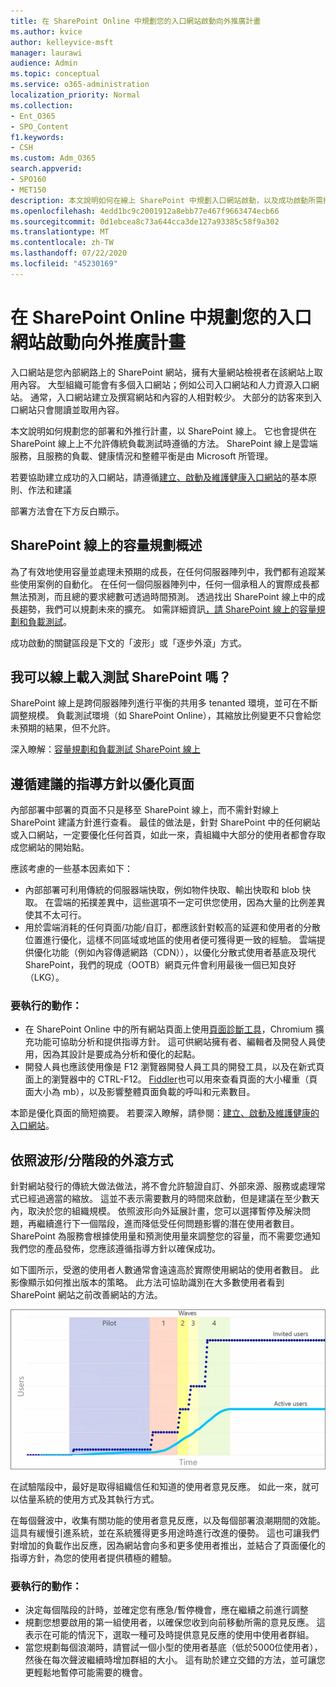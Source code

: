 ```yaml
---
title: 在 SharePoint Online 中規劃您的入口網站啟動向外推廣計畫
ms.author: kvice
author: kelleyvice-msft
manager: laurawi
audience: Admin
ms.topic: conceptual
ms.service: o365-administration
localization_priority: Normal
ms.collection:
- Ent_O365
- SPO_Content
f1.keywords:
- CSH
ms.custom: Adm_O365
search.appverid:
- SPO160
- MET150
description: 本文說明如何在線上 SharePoint 中規劃入口網站啟動，以及成功啟動所需採取的步驟。
ms.openlocfilehash: 4edd1bc9c2001912a8ebb77e467f9663474ecb66
ms.sourcegitcommit: 0d1ebcea8c73a644cca3de127a93385c58f9a302
ms.translationtype: MT
ms.contentlocale: zh-TW
ms.lasthandoff: 07/22/2020
ms.locfileid: "45230169"
---
```

# <a name="planning-your-portal-launch-roll-out-plan-in-sharepoint-online"></a>在 SharePoint Online 中規劃您的入口網站啟動向外推廣計畫

入口網站是您內部網路上的 SharePoint 網站，擁有大量網站檢視者在該網站上取用內容。 大型組織可能會有多個入口網站；例如公司入口網站和人力資源入口網站。 通常，入口網站建立及撰寫網站和內容的人相對較少。 大部分的訪客來到入口網站只會閱讀並取用內容。

本文說明如何規劃您的部署和外推行計畫，以 SharePoint 線上。 它也會提供在 SharePoint 線上上不允許傳統負載測試時遵循的方法。 SharePoint 線上是雲端服務，且服務的負載、健康情況和整體平衡是由 Microsoft 所管理。

若要協助建立成功的入口網站，請遵循[建立、啟動及維護健康入口網站](https://go.microsoft.com/fwlink/?linkid=2105838)的基本原則、作法和建議 

部署方法會在下方反白顯示。

## <a name="overview-of-capacity-planning-in-sharepoint-online"></a>SharePoint 線上的容量規劃概述
為了有效地使用容量並處理未預期的成長，在任何伺服器陣列中，我們都有追蹤某些使用案例的自動化。 在任何一個伺服器陣列中，任何一個承租人的實際成長都無法預測，而且總的要求總數可透過時間預測。 透過找出 SharePoint 線上中的成長趨勢，我們可以規劃未來的擴充。 如需詳細資訊[，請 SharePoint 線上的容量規劃和負載測試](capacity-planning-and-load-testing-sharepoint-online.md)。

成功啟動的關鍵區段是下文的「波形」或「逐步外滾」方式。 

## <a name="can-i-load-test-sharepoint-online"></a>我可以線上載入測試 SharePoint 嗎？
SharePoint 線上是跨伺服器陣列進行平衡的共用多 tenanted 環境，並可在不斷調整規模。 負載測試環境（如 SharePoint Online），其縮放比例變更不只會給您未預期的結果，但不允許。 

深入瞭解：[容量規劃和負載測試 SharePoint 線上](capacity-planning-and-load-testing-sharepoint-online.md)

## <a name="optimize-pages-by-following-recommended-guidelines"></a>遵循建議的指導方針以優化頁面
內部部署中部署的頁面不只是移至 SharePoint 線上，而不需針對線上 SharePoint 建議方針進行查看。 最佳的做法是，針對 SharePoint 中的任何網站或入口網站，一定要優化任何首頁，如此一來，貴組織中大部分的使用者都會存取成您網站的開始點。

應該考慮的一些基本因素如下：
- 內部部署可利用傳統的伺服器端快取，例如物件快取、輸出快取和 blob 快取。 在雲端的拓撲差異中，這些選項不一定可供您使用，因為大量的比例差異使其不太可行。
- 用於雲端消耗的任何頁面/功能/自訂，都應該針對較高的延遲和使用者的分散位置進行優化，這樣不同區域或地區的使用者便可獲得更一致的經驗。 雲端提供優化功能（例如內容傳遞網路（CDN）），以優化分散式使用者基底及現代 SharePoint，我們的現成（OOTB）網頁元件會利用最後一個已知良好（LKG）。

### <a name="what-to-do"></a>要執行的動作：
 - 在 SharePoint Online 中的所有網站頁面上使用[頁面診斷工具](https://aka.ms/perftool)，Chromium 擴充功能可協助分析和提供指導方針。 這可供網站擁有者、編輯者及開發人員使用，因為其設計是要成為分析和優化的起點。
 - 開發人員也應該使用像是 F12 瀏覽器開發人員工具的開發工具，以及在新式頁面上的瀏覽器中的 CTRL-F12。 [Fiddler](https://www.telerik.com/download/fiddler)也可以用來查看頁面的大小權重（頁面大小為 mb），以及影響整體頁面負載的呼叫和元素數目。 

本節是優化頁面的簡短摘要。  若要深入瞭解，請參閱：[建立、啟動及維護健康的入口網站](https://go.microsoft.com/fwlink/?linkid=2105838)。

## <a name="follow-a-wave--phased-roll-out-approach"></a>依照波形/分階段的外滾方式
針對網站發行的傳統大做法做法，將不會允許驗證自訂、外部來源、服務或處理常式已經過適當的縮放。 這並不表示需要數月的時間來啟動，但是建議在至少數天內，取決於您的組織規模。 依照波形向外延展計畫，您可以選擇暫停及解決問題，再繼續進行下一個階段，進而降低受任何問題影響的潛在使用者數目。 SharePoint 為服務會根據使用量和預測使用量來調整您的容量，而不需要您通知我們您的產品發佈，您應該遵循指導方針以確保成功。
  
如下圖所示，受邀的使用者人數通常會遠遠高於實際使用網站的使用者數目。 此影像顯示如何推出版本的策略。 此方法可協助識別在大多數使用者看到 SharePoint 網站之前改善網站的方法。
  
![顯示受邀和作用中使用者的圖形](media/0bc14a20-9420-4986-b9b9-fbcd2c6e0fb9.png)
  
在試驗階段中，最好是取得組織信任和知道的使用者意見反應。 如此一來，就可以估量系統的使用方式及其執行方式。
  
在每個聲波中，收集有關功能的使用者意見反應，以及每個部署浪潮期間的效能。 這具有緩慢引進系統，並在系統獲得更多用途時進行改進的優勢。 這也可讓我們對增加的負載作出反應，因為網站會向多和更多使用者推出，並結合了頁面優化的指導方針，為您的使用者提供積極的體驗。

### <a name="what-to-do"></a>要執行的動作：
- 決定每個階段的計時，並確定您有應急/暫停機會，應在繼續之前進行調整
- 規劃您想要啟用的第一組使用者，以確保您收到向前移動所需的意見反應。 這表示在可能的情況下，選取一種可及時提供意見反應的使用中使用者群組。
- 當您規劃每個浪潮時，請嘗試一個小型的使用者基底（低於5000位使用者），然後在每次聲波繼續時增加群組的大小。 這有助於建立交錯的方法，並可讓您更輕鬆地暫停可能需要的機會。
